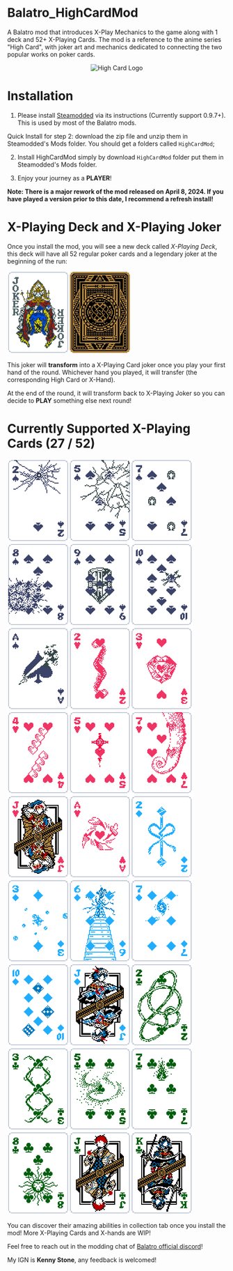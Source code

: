 # Balatro_HighCardMod
A Balatro mod that introduces X-Play Mechanics to the game along with 1 deck and 52+ X-Playing Cards. The mod is a reference to the anime series "High Card", with joker art and mechanics dedicated to connecting the two popular works on poker cards. 
<div align="center">
  <img src="https://static.wikia.nocookie.net/highcard/images/3/39/Site-community-image/revision/latest?cb=20220903022211" alt="High Card Logo" title="High Card"/>
</div>

# Installation
1. Please install [Steamodded](https://github.com/Steamopollys/Steamodded) via its instructions (Currently support 0.9.7+). This is used by most of the Balatro mods.
   
Quick Install for step 2: download the zip file and unzip them in Steamodded's Mods folder. You should get a folders called `HighCardMod`;

2. Install HighCardMod simply by download `HighCardMod` folder put them in Steamodded's Mods folder.

3. Enjoy your journey as a **PLAYER**!

**Note: There is a major rework of the mod released on April 8, 2024. If you have played a version prior to this date, I recommend a refresh install!** 

# X-Playing Deck and X-Playing Joker

Once you install the mod, you will see a new deck called *X-Playing Deck*, this deck will have all 52 regular poker cards and a legendary joker at the beginning of the run:

![X-Playing Joker](./HighCardMod/assets/2x/j_hcm_xplay.png)![X-Playing Deck](./HighCardMod/assets/2x/b_xplaying.png)

This joker will **transform** into a X-Playing Card joker once you play your first hand of the round. Whichever hand you played, it will transfer (the corresponding High Card or X-Hand). 

At the end of the round, it will transform back to X-Playing Joker so you can decide to **PLAY** something else next round! 

# Currently Supported X-Playing Cards (27 / 52)

![Neo New Nambu](./HighCardMod/assets/2x/j_hcm_neo_new_nambu.png)![Brain Buster](./HighCardMod/assets/2x/j_hcm_brain_buster.png)![Interceptor](./HighCardMod/assets/2x/j_hcm_interceptor.png)![All Kaboom](./HighCardMod/assets/2x/j_hcm_all_kaboom.png)![Bokka](./HighCardMod/assets/2x/j_hcm_bokka.png)![Honest Straight](./HighCardMod/assets/2x/j_hcm_honest_straight.png)![Love and Peace](./HighCardMod/assets/2x/j_hcm_love_and_peace.png)![Jelly Crawler](./HighCardMod/assets/2x/j_hcm_jelly_crawler.png)![Rockin Rocks](./HighCardMod/assets/2x/j_hcm_rockin_rocks.png)![Agent S](./HighCardMod/assets/2x/j_hcm_agent_s.png)![Calories High](./HighCardMod/assets/2x/j_hcm_calories_high.png)![Chameleon](./HighCardMod/assets/2x/j_hcm_chameleon.png)![Sky Dancer](./HighCardMod/assets/2x/j_hcm_sky_dancer.png)![Faceless](./HighCardMod/assets/2x/j_hcm_faceless.png)![Love Connection](./HighCardMod/assets/2x/j_hcm_love_connection.png)![Marble Rumble](./HighCardMod/assets/2x/j_hcm_marble_rumble.png)![13 Stairs](./HighCardMod/assets/2x/j_hcm_13_stairs.png)![Never No Dollars](./HighCardMod/assets/2x/j_hcm_never_no_dollars.png)![Unlucky Poky](./HighCardMod/assets/2x/j_hcm_unlucky_poky.png)![Out of Five](./HighCardMod/assets/2x/j_hcm_out_of_five.png)![Metallical Parade](./HighCardMod/assets/2x/j_hcm_metallical_parade.png)![Green Green](./HighCardMod/assets/2x/j_hcm_green_green.png)![G round](./HighCardMod/assets/2x/j_hcm_g_round.png)![Lethal Scoville](./HighCardMod/assets/2x/j_hcm_lethal_scoville.png)![Sinking Shadow](./HighCardMod/assets/2x/j_hcm_sinking_shadow.png)![Coming Home](./HighCardMod/assets/2x/j_hcm_coming_home.png)![Reaper's Hand](./HighCardMod/assets/2x/j_hcm_reapers_hand.png)

You can discover their amazing abilities in collection tab once you install the mod! More X-Playing Cards and X-hands are WIP! 

Feel free to reach out in the modding chat of [Balatro official discord](https://discord.com/invite/balatro)! 

My IGN is **Kenny Stone**, any feedback is welcomed! 
